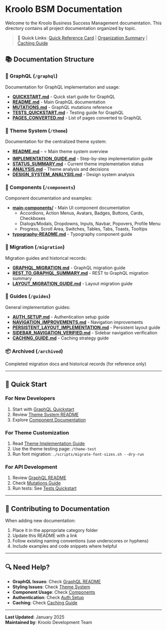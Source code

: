 # Kroolo BSM Documentation

Welcome to the Kroolo Business Success Management documentation. This directory contains all project documentation organized by topic.

> 📌 **Quick Links**: [Quick Reference Card](./QUICK_REFERENCE.md) | [Organization Summary](./ORGANIZATION.md) | [Caching Guide](./CACHING_GUIDE.md)

## 📚 Documentation Structure

### 🔷 GraphQL (`/graphql`)
Documentation for GraphQL implementation and usage:
- **[QUICKSTART.md](./graphql/QUICKSTART.md)** - Quick start guide for GraphQL
- **[README.md](./graphql/README.md)** - Main GraphQL documentation
- **[MUTATIONS.md](./graphql/MUTATIONS.md)** - GraphQL mutations reference
- **[TESTS_QUICKSTART.md](./graphql/TESTS_QUICKSTART.md)** - Testing guide for GraphQL
- **[PAGES_CONVERTED.md](./graphql/PAGES_CONVERTED.md)** - List of pages converted to GraphQL

### 🎨 Theme System (`/theme`)
Documentation for the centralized theme system:
- **[README.md](./theme/README.md)** - ⭐ Main theme system overview
- **[IMPLEMENTATION_GUIDE.md](./theme/IMPLEMENTATION_GUIDE.md)** - Step-by-step implementation guide
- **[STATUS_SUMMARY.md](./theme/STATUS_SUMMARY.md)** - Current theme implementation status
- **[ANALYSIS.md](./theme/ANALYSIS.md)** - Theme analysis and decisions
- **[DESIGN_SYSTEM_ANALYSIS.md](./theme/DESIGN_SYSTEM_ANALYSIS.md)** - Design system analysis

### 🧩 Components (`/components`)
Component documentation and examples:
- **[main-components/](./components/main-components/)** - Main UI component documentation
  - Accordions, Action Menus, Avatars, Badges, Buttons, Cards, Checkboxes
  - Dialogs/Modals, Dropdowns, Inputs, Navbar, Popovers, Profile Menu
  - Progress, Scroll Area, Switches, Tables, Tabs, Toasts, Tooltips
- **[typography-README.md](./components/typography-README.md)** - Typography component guide

### 🔄 Migration (`/migration`)
Migration guides and historical records:
- **[GRAPHQL_MIGRATION.md](./migration/GRAPHQL_MIGRATION.md)** - GraphQL migration guide
- **[REST_TO_GRAPHQL_SUMMARY.md](./migration/REST_TO_GRAPHQL_SUMMARY.md)** - REST to GraphQL migration summary
- **[LAYOUT_MIGRATION_GUIDE.md](./migration/LAYOUT_MIGRATION_GUIDE.md)** - Layout migration guide

### 📖 Guides (`/guides`)
General implementation guides:
- **[AUTH_SETUP.md](./guides/AUTH_SETUP.md)** - Authentication setup guide
- **[NAVIGATION_IMPROVEMENTS.md](./guides/NAVIGATION_IMPROVEMENTS.md)** - Navigation improvements
- **[PERSISTENT_LAYOUT_IMPLEMENTATION.md](./guides/PERSISTENT_LAYOUT_IMPLEMENTATION.md)** - Persistent layout guide
- **[SIDEBAR_NAVIGATION_VERIFIED.md](./guides/SIDEBAR_NAVIGATION_VERIFIED.md)** - Sidebar navigation verification
- **[CACHING_GUIDE.md](./CACHING_GUIDE.md)** - Caching strategy guide

### 📦 Archived (`/archived`)
Completed migration docs and historical records (for reference only)

---

## 🚀 Quick Start

### For New Developers
1. Start with [GraphQL Quickstart](./graphql/QUICKSTART.md)
2. Review [Theme System README](./theme/README.md)
3. Explore [Component Documentation](./components/main-components/)

### For Theme Customization
1. Read [Theme Implementation Guide](./theme/IMPLEMENTATION_GUIDE.md)
2. Use the theme testing page: `/theme-test`
3. Run font migration: `./scripts/migrate-font-sizes.sh --dry-run`

### For API Development
1. Review [GraphQL README](./graphql/README.md)
2. Check [Mutations Guide](./graphql/MUTATIONS.md)
3. Run tests: See [Tests Quickstart](./graphql/TESTS_QUICKSTART.md)

---

## 📝 Contributing to Documentation

When adding new documentation:
1. Place it in the appropriate category folder
2. Update this README with a link
3. Follow existing naming conventions (use underscores or hyphens)
4. Include examples and code snippets where helpful

---

## 🔍 Need Help?

- **GraphQL Issues**: Check [GraphQL README](./graphql/README.md)
- **Styling Issues**: Check [Theme System](./theme/README.md)
- **Component Usage**: Check [Components](./components/main-components/)
- **Authentication**: Check [Auth Setup](./guides/AUTH_SETUP.md)
- **Caching**: Check [Caching Guide](./CACHING_GUIDE.md)

---

**Last Updated**: January 2025  
**Maintained by**: Kroolo Development Team
